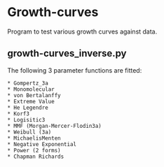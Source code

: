 # Growth-curves
Program to test various growth curves against data.

## growth-curves_inverse.py

The following 3 parameter functions are fitted:

    * Gompertz_3a
    * Monomolecular
    * von Bertalanffy
    * Extreme Value
    * He Legendre
    * Korf3          
    * Logisitic3     
    * MMF (Morgan-Mercer-Flodin3a) 
    * Weibull (3a)  
    * MichaelisMenten
    * Negative Exponential
    * Power (2 forms)
    * Chapman Richards

